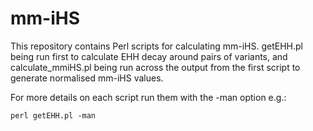 # mm-iHS
This repository contains Perl scripts for calculating mm-iHS. getEHH.pl being run first to calculate EHH decay around pairs of variants, and calculate_mmiHS.pl being run across the output from the first script to generate normalised mm-iHS values.

For more details on each script run them with the -man option e.g.:

```perl
perl getEHH.pl -man
```

